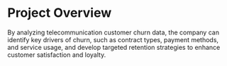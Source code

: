 # Project Overview
By analyzing telecommunication customer churn data, the company can identify key drivers of churn, such as contract types, payment methods, and service usage, and develop targeted retention strategies to enhance customer satisfaction and loyalty.
